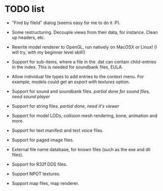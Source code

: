 TODO list
=========

* "Find by fileId" dialog (seems easy for me to do it :P).

* Some restructuring. Decouple views from their data, for instance. Clean up 
headers, etc.

* Rewrite model renderer to OpenGL, run natively on MacOSX or Linux!
(I will try, with my beginner level skill!)

* Support for sub-items, where a file in the .dat can contain child-entries in
the index. This is needed for soundbank files, EULA.

* Allow individual file types to add entries to the context menu. For example,
models could get an *export with textures* option.

* Support for sound and soundbank files. *partial done for sound files, need sound player*

* Support for string files. *partial done, need it's viewer*

* Support for model LODs, collision mesh rendering, bone, animation and more.

* Support for text manifest and text voice files.

* Support for paged image files.

* External file name database, for known files (such as the exe and dll files).

* Support for R32f DDS files.

* Support NPOT textures.

* Support map files, map renderer.
